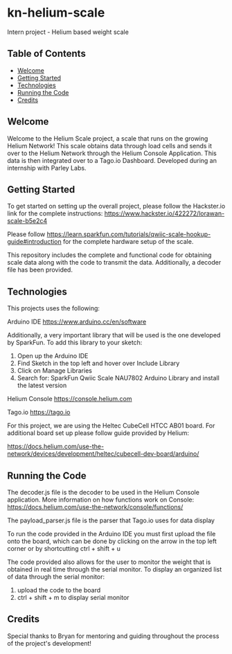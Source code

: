 # kn-helium-scale
Intern project - Helium based weight scale
## Table of Contents
* [Welcome](#welcome)
* [Getting Started](#getting-started)
* [Technologies](#technologies)
* [Running the Code](#running-the-code)
* [Credits](#credits)


## Welcome
Welcome to the Helium Scale project, a scale that runs on the growing Helium Network! This scale obtains data through load cells and sends it over
to the Helium Network through the Helium Console Application. This data is then integrated over to a Tago.io Dashboard.
Developed during an internship with Parley Labs.

## Getting Started
To get started on setting up the overall project, please follow the Hackster.io link for the complete instructions:
https://www.hackster.io/422272/lorawan-scale-b5e2c4

Please follow https://learn.sparkfun.com/tutorials/qwiic-scale-hookup-guide#introduction for the complete hardware setup of the scale.

This repository includes the complete and functional code for obtaining scale data along with the code to 
transmit the data. Additionally, a decoder file has been provided.

## Technologies
This projects uses the following:

Arduino IDE https://www.arduino.cc/en/software

Additionally, a very important library that will be used is the one developed by SparkFun. To add this library to your sketch:

1. Open up the Arduino IDE
2. Find Sketch in the top left and hover over Include Library
3. Click on Manage Libraries 
4. Search for: SparkFun Qwiic Scale NAU7802 Arduino Library and install the latest version

Helium Console https://console.helium.com 

Tago.io https://tago.io

For this project, we are using the Heltec CubeCell HTCC AB01 board. For additional board set up please follow guide provided by Helium:

https://docs.helium.com/use-the-network/devices/development/heltec/cubecell-dev-board/arduino/


## Running the Code
The decoder.js file is the decoder to be used in the Helium Console application. More information on how functions work on Console: https://docs.helium.com/use-the-network/console/functions/

The payload_parser.js file is the parser that Tago.io uses for data display

To run the code provided in the Arduino IDE you must first upload the file onto the board, which can be done by clicking on the arrow in the top left corner or by shortcutting ctrl + shift + u

The code provided also allows for the user to monitor the weight that is obtained in real time through the serial monitor. To display an organized list of data through the serial monitor:

1. upload the code to the board
2. ctrl + shift + m to display serial monitor

## Credits
Special thanks to Bryan for mentoring and guiding throughout the process of the project's development!




